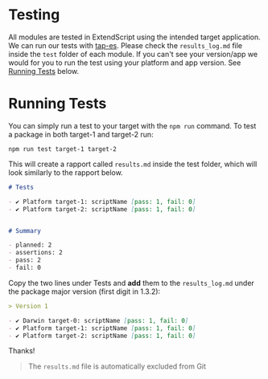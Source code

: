 # Testing

All modules are tested in ExtendScript using the intended target application. We can run our tests with [tap-es](https://github.com/ExtendScript/tap-es). Please check the `results_log.md` file inside the `test` folder of each module. If you can't see your version/app we would for you to run the test using your platform and app version. See [Running Tests](#running-tests) below.


# Running Tests

You can simply run a test to your target with the `npm run` command. To test a package in both target-1 and target-2 run:

    npm run test target-1 target-2

This will create a rapport called `results.md` inside the test folder, which will look similarly to the rapport below.

```markdown
# Tests

- ✔ Platform target-1: scriptName [pass: 1, fail: 0] 
- ✔ Platform target-2: scriptName [pass: 1, fail: 0]


# Summary	

- planned: 2	
- assertions: 2	
- pass: 2	
- fail: 0	

```

Copy the two lines under Tests and **add** them to the `results_log.md` under the package major version (first digit in 1.3.2):

```markdown
> Version 1

- ✔ Darwin target-0: scriptName [pass: 1, fail: 0] 
- ✔ Platform target-1: scriptName [pass: 1, fail: 0] 
- ✔ Platform target-2: scriptName [pass: 1, fail: 0]

```

Thanks!

> The `results.md` file is automatically excluded from Git
